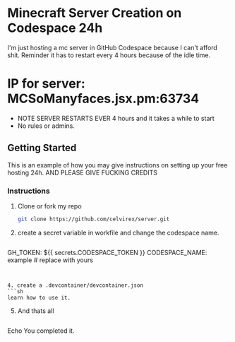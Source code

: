 # Minecraft Server Creation on Codespace 24h 
I'm just hosting a mc server in GitHub Codespace because I can't afford shit. Reminder it has to restart every 4 hours because of the idle time.
# IP for server: MCSoManyfaces.jsx.pm:63734
- NOTE SERVER RESTARTS EVER 4 hours  and it takes a while to start 
- No rules or admins.

<!-- GETTING STARTED -->
## Getting Started

This is an example of how you may give instructions on setting up your free hosting 24h. AND PLEASE GIVE FUCKING CREDITS

### Instructions

1. Clone or fork my repo
   ```sh
   git clone https://github.com/celvirex/server.git
   ```

3. create a secret variable in workfile and change the codespace name.

   ```sh
GH_TOKEN: ${{ secrets.CODESPACE_TOKEN }}
          CODESPACE_NAME: example   # replace with yours
   ```


4. create a .devcontainer/devcontainer.json
   ```sh
learn how to use it.
   ```

5. And thats all
   ```
Echo You completed it.
   ```

